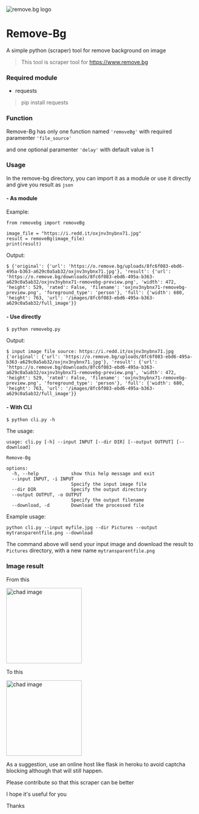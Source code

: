 ![remove.bg logo](https://static.remove.bg/remove-bg-web/726c8211ef4fdb5ce44accdf843f9bab4d2a356a/assets/logo-nav-9c62b7e3f4c43480bcd12867907e1fb4525f57535be412bbd59fd4c6466bfd40.svg)
# Remove-Bg
A simple python (scraper) tool for remove background on image

> This tool is scraper tool for https://www.remove.bg

### Required module
* requests

> pip install requests

### Function
Remove-Bg has only one function named `'removeBg'`
with required paramenter `'file_source'`

and one optional paramenter `'delay'` with default value is 1

### Usage
In the remove-bg directory, you can import it as a module or use it directly and give you result as `json`
#### - As module
Example:
```
from removebg import removeBg

image_file = "https://i.redd.it/oxjnv3nybnx71.jpg"
result = removeBg(image_file)
print(result)
```
Output:
```
$ {'original': {'url': 'https://o.remove.bg/uploads/8fc6f083-ebd6-495a-b363-a629c0a5ab32/oxjnv3nybnx71.jpg'}, 'result': {'url': 'https://o.remove.bg/downloads/8fc6f083-ebd6-495a-b363-a629c0a5ab32/oxjnv3nybnx71-removebg-preview.png', 'width': 472, 'height': 529, 'rated': False, 'filename': 'oxjnv3nybnx71-removebg-preview.png', 'foreground_type': 'person'}, 'full': {'width': 680, 'height': 763, 'url': '/images/8fc6f083-ebd6-495a-b363-a629c0a5ab32/full_image'}}
```

#### - Use directly

`$ python removebg.py`

Output:
```
$ input image file source: https://i.redd.it/oxjnv3nybnx71.jpg
{'original': {'url': 'https://o.remove.bg/uploads/8fc6f083-ebd6-495a-b363-a629c0a5ab32/oxjnv3nybnx71.jpg'}, 'result': {'url': 'https://o.remove.bg/downloads/8fc6f083-ebd6-495a-b363-a629c0a5ab32/oxjnv3nybnx71-removebg-preview.png', 'width': 472, 'height': 529, 'rated': False, 'filename': 'oxjnv3nybnx71-removebg-preview.png', 'foreground_type': 'person'}, 'full': {'width': 680, 'height': 763, 'url': '/images/8fc6f083-ebd6-495a-b363-a629c0a5ab32/full_image'}}
```

#### - With CLI

`$ python cli.py -h`

The usage:

```
usage: cli.py [-h] --input INPUT [--dir DIR] [--output OUTPUT] [--download]

Remove-Bg

options:
  -h, --help            show this help message and exit
  --input INPUT, -i INPUT
                        Specify the input image file
  --dir DIR             Specify the output directory
  --output OUTPUT, -o OUTPUT
                        Specify the output filename
  --download, -d        Download the processed file
```

Example usage:

`python cli.py --input myfile.jpg --dir Pictures --output mytransparentfile.png --download`

The command above will send your input image and download the result to `Pictures` directory, with a new name `mytransparentfile.png`

### Image result
From this

<img alt="chad image" src="https://i.redd.it/oxjnv3nybnx71.jpg" width="200">

To this

<img alt="chad image" src="https://i.ibb.co/rpzkTtv/oxjnv3nybnx71-removebg-preview.png" width="200">


As a suggestion, use an online host like flask in heroku to avoid captcha blocking although that will still happen.


Please contribute so that this scraper can be better

I hope it's useful for you

Thanks
